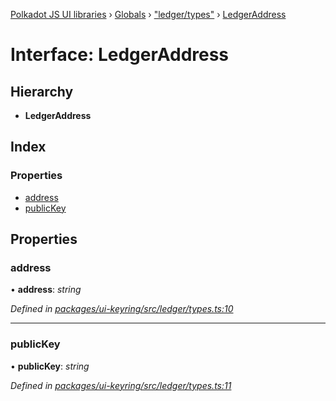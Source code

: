 [Polkadot JS UI libraries](../README.md) › [Globals](../globals.md) › ["ledger/types"](../modules/_ledger_types_.md) › [LedgerAddress](_ledger_types_.ledgeraddress.md)

# Interface: LedgerAddress

## Hierarchy

* **LedgerAddress**

## Index

### Properties

* [address](_ledger_types_.ledgeraddress.md#address)
* [publicKey](_ledger_types_.ledgeraddress.md#publickey)

## Properties

###  address

• **address**: *string*

*Defined in [packages/ui-keyring/src/ledger/types.ts:10](https://github.com/polkadot-js/ui/blob/a7acf8fd/packages/ui-keyring/src/ledger/types.ts#L10)*

___

###  publicKey

• **publicKey**: *string*

*Defined in [packages/ui-keyring/src/ledger/types.ts:11](https://github.com/polkadot-js/ui/blob/a7acf8fd/packages/ui-keyring/src/ledger/types.ts#L11)*
